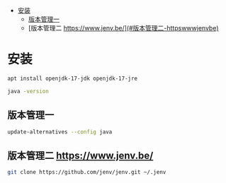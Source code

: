 - [安装](#安装)
  - [版本管理一](#版本管理一)
  - [版本管理二 https://www.jenv.be/](#版本管理二-httpswwwjenvbe)

# 安装

```bash
apt install openjdk-17-jdk openjdk-17-jre

java -version
```

## 版本管理一

```bash
update-alternatives --config java
```

## 版本管理二 https://www.jenv.be/

```bash
git clone https://github.com/jenv/jenv.git ~/.jenv
```
